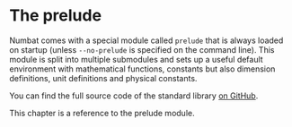 # The prelude

Numbat comes with a special module called `prelude` that is always loaded on
startup (unless `--no-prelude` is specified on the command line). This module
is split into multiple submodules and sets up a useful default environment with
mathematical functions, constants but also dimension definitions, unit
definitions and physical constants.

You can find the full source code of the standard library
[on GitHub](https://github.com/sharkdp/numbat/tree/master).

This chapter is a reference to the prelude module.
